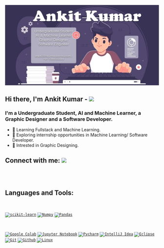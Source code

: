 
<img alt="ankitkkr" src="resume.png" />

  
## Hi there, I'm Ankit Kumar -  <img src="https://raw.githubusercontent.com/blackcater/blackcater/main/images/Hi.gif" height="32" />

### I'm a Undergraduate Student, AI and Machine Learner, a Graphic Designer and a Software Developer.

- 🌱 Learning Fullstack and Machine Learning.
- 🔭 Exploring internship opportunities in Machine Learning/ Software Developer.
- 🥅 Intrested in Graphic Designing.


## Connect with me: <img src="https://media.giphy.com/media/LnQjpWaON8nhr21vNW/giphy.gif" height="32">


[linkedin]: https://www.linkedin.com/in/ankitkkr
[instagram]: https://www.instagram.com/ak_hacks
[whatsapp]: https://wa.me/7366089949
[telegram]: https://telegram.me/ankit

<br /><br />

## Languages and Tools:

<!-- [<code><img alt="C" width="35px" src="https://img.icons8.com/color/48/000000/c-programming.png"/></code>](https://www.cprogramming.com/)
[<code><img alt="C++" width="35px" src="https://img.icons8.com/color/50/000000/c-plus-plus-logo.png"/></code>](http://www.cplusplus.org/)
[<code><img alt="Java" width="35px" src="https://img.icons8.com/color/240/000000/java-coffee-cup-logo.png"></code>](https://www.java.com/en/)
[<code><img alt="Python" width="35px" src="https://img.icons8.com/color/240/000000/python.png"></code>](https://www.python.org/)
[<code><img alt="HTML5" width="35px" src="https://img.icons8.com/color/240/000000/html-5.png"></code>](https://developer.mozilla.org/en-US/docs/Web/Guide/HTML/HTML5)
[<code><img alt="CSS3" width="35px" src="https://img.icons8.com/color/240/000000/css3.png"></code>](https://developer.mozilla.org/en-US/docs/Web/CSS)
[<code><img alt="JavaScript" width="35px" src="https://img.icons8.com/color/240/000000/javascript.png" /></code>](https://developer.mozilla.org/en-US/docs/Web/JavaScript)
[<code><img alt="Latex" width="35px" src="https://raw.githubusercontent.com/github/explore/80688e429a7d4ef2fca1e82350fe8e3517d3494d/topics/latex/latex.png"></code>](https://www.latex-project.org/)
[<code><img alt="Markdown" width="35px" src="https://img.icons8.com/ios-filled/100/000000/markdown.png"></code>](https://www.markdownguide.org/) -->

<br />

[<code><img alt="scikit-learn" width="35px" src="https://scikit-learn.org/stable/_static/scikit-learn-logo-small.png"></code>](https://scikit-learn.org/stable/)
[<code><img alt="Numpy" width="35px" src="https://numpy.org/images/logos/numpy.svg"></code>](https://numpy.org/)
[<code><img alt="Pandas" width="35px" src="https://amiradata.com/wp-content/uploads/2020/02/pandas-python.png"></code>](https://pandas.pydata.org/)

<br />

<!-- [<code><img alt="React" width="35px" src="https://img.icons8.com/color/48/000000/react-native.png"/></code>](https://reactjs.org/)
[<code><img alt="NodeJs" width="35px" src="https://img.icons8.com/color/48/000000/nodejs.png"></code>](https://nodejs.org/en/)
[<code><img alt="ASP.NET" width="35px" src="https://coniferllp.com/Products/asp.net-logo.png"></code>](https://dotnet.microsoft.com/apps/aspnet)
[<code><img alt="MySQL" width="35px" src="https://www.mysql.com/common/logos/logo-mysql-170x115.png"></code>](https://www.mysql.com/)
[<code><img alt="XAMPP" width="35px" src="https://www.apachefriends.org/images/xampp-logo-ac950edf.svg"></code>](https://www.apachefriends.org/index.html)
[<code><img alt="Wordpress" width="35px" src="https://pngimg.com/uploads/wordpress/wordpress_PNG38.png"></code>](https://wordpress.org/download/)



<br /> -->

[<code><img alt="Google Colab" width="35px" src="https://github.com/googlecolab/open_in_colab/blob/main/images/icon128.png"/></code>](https://colab.research.google.com/)
[<code><img alt="Jupyter Notebook" width="35px" src="https://upload.wikimedia.org/wikipedia/commons/thumb/3/38/Jupyter_logo.svg/250px-Jupyter_logo.svg.png"></code>](https://jupyter.org/)
[<code><img alt="Pycharm" width="35px" src="https://blog.jetbrains.com/wp-content/uploads/2015/12/pycharm-PyCharm_400x400_Twitter_logo_white.png"></code>](https://www.jetbrains.com/pycharm/)
[<code><img alt="IntelliJ Idea" width="35px" src="https://cdn.iconscout.com/icon/free/png-64/intellij-idea-569199.png"></code>](https://www.jetbrains.com/idea/)
[<code><img alt="Eclipse" width="35px" src="https://cdn.icon-icons.com/icons2/1381/PNG/512/eclipse_94656.png"></code>](https://www.eclipse.org/l)
[<code><img alt="Git" width="35px" src="https://img.icons8.com/color/48/000000/git.png"></code>](https://git-scm.com/)
[<code><img alt="Github" width="35px" src="https://img.icons8.com/color/48/000000/github.png"></code>](https://github.com/)
[<code><img alt="Linux" width="35px" src="https://cdn.icon-icons.com/icons2/2108/PNG/512/linux_icon_130887.png"></code>](https://www.linux.org/)


 
 
